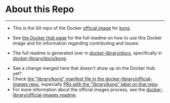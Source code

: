 <h1 align = left> About this Repo </h1>

------

* This is the Git repo of the Docker [official image](https://docs.docker.com/docker-hub/official_repos/) for [kong](https://registry.hub.docker.com/_/kong/).
* See [the Docker Hub page](https://registry.hub.docker.com/_/kong/) for the full readme on how to use this Docker image and for information regarding contributing and issues.

* The full readme is generated over in [docker-library/docs](https://github.com/docker-library/docs), specifically in [docker-library/docs/kong](https://github.com/docker-library/docs/tree/master/kong).

- See a change merged here that doesn't show up on the Docker Hub yet? 
- Check [the "library/kong" manifest file in the docker-library/official-images repo](https://github.com/docker-library/official-images/blob/master/library/kong), especially [PRs with the "library/kong" label on that repo](https://github.com/docker-library/official-images/labels/library%2Fkong). 
- For more information about the official images process, see the [docker-library/official-images readme](https://github.com/docker-library/official-images/blob/master/README.md).

<!-- THIS FILE IS GENERATED BY https://github.com/docker-library/docs/blob/master/generate-repo-stub-readme.sh -->
